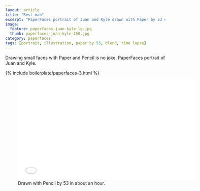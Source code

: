 ```yaml
---
layout: article
title: "Best man"
excerpt: "PaperFaces portrait of Juan and Kyle drawn with Paper by 53 on an iPad."
image: 
  feature: paperfaces-juan-kyle-lg.jpg
  thumb: paperfaces-juan-kyle-150.jpg
category: paperfaces
tags: [portrait, illustration, paper by 53, blend, time lapse]
---
```


Drawing small faces with Paper and Pencil is no joke. PaperFaces portrait of Juan and Kyle.

{% include boilerplate/paperfaces-3.html %}

<figure>
	<iframe width="560" height="315" src="//www.youtube.com/embed/LnoRZarcrjc" frameborder="0"> </iframe>
	<figcaption>Drawn with Pencil by 53 in about an hour.</figcaption>
</figure>
